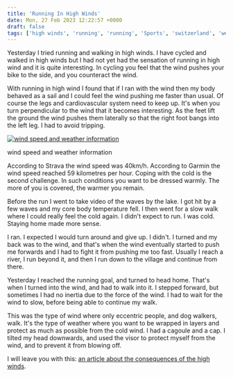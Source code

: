 ```yaml
---
title: 'Running In High Winds'
date: Mon, 27 Feb 2023 12:22:57 +0000
draft: false
tags: ['high winds', 'running', 'running', 'Sports', 'switzerland', 'weather']
---
```


Yesterday I tried running and walking in high winds. I have cycled and walked in high winds but I had not yet had the sensation of running in high wind and it is quite interesting. In cycling you feel that the wind pushes your bike to the side, and you counteract the wind.

With running in high wind I found that if I ran with the wind then my body behaved as a sail and I could feel the wind pushing me faster than usual. Of course the legs and cardiovascular system need to keep up. It's when you turn perpendicular to the wind that it becomes interesting. As the feet lift the ground the wind pushes them laterally so that the right foot bangs into the left leg. I had to avoid tripping.

[![wind speed and weather information](https://www.main-vision.com/richard/blog/wp-content/uploads/2023/02/Screenshot-2023-02-27-at-13.07.11.png)](https://www.main-vision.com/richard/blog/wp-content/uploads/2023/02/Screenshot-2023-02-27-at-13.07.11.png)

wind speed and weather information

According to Strava the wind speed was 40km/h. According to Garmin the wind speed reached 59 kilometres per hour. Coping with the cold is the second challenge. In such conditions you want to be dressed warmly. The more of you is covered, the warmer you remain.

Before the run I went to take video of the waves by the lake. I got hit by a few waves and my core body temperature fell. I then went for a slow walk where I could really feel the cold again. I didn't expect to run. I was cold. Staying home made more sense.

I ran. I expected I would turn around and give up. I didn't. I turned and my back was to the wind, and that's when the wind eventually started to push me forwards and I had to fight it from pushing me too fast. Usually I reach a river, I run beyond it, and then I run down to the village and continue from there.

Yesterday I reached the running goal, and turned to head home. That's when I turned into the wind, and had to walk into it. I stepped forward, but sometimes I had no inertia due to the force of the wind. I had to wait for the wind to slow, before being able to continue my walk.

This was the type of wind where only eccentric people, and dog walkers, walk. It's the type of weather where you want to be wrapped in layers and protect as much as possible from the cold wind. I had a cagoule and a cap. I tilted my head downwards, and used the visor to protect myself from the wind, and to prevent it from blowing off.

I will leave you with this: [an article about the consequences of the high winds](https://www.20min.ch/fr/story/une-bise-decoiffante-et-ca-va-encore-forcir-jusquen-soiree-855527029735).
